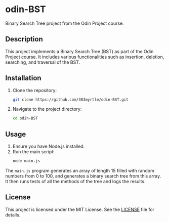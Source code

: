 # odin-BST
Binary Search Tree project from the Odin Project course.

## Description
This project implements a Binary Search Tree (BST) as part of the Odin Project course. It includes various functionalities such as insertion, deletion, searching, and traversal of the BST.

## Installation
1. Clone the repository:
    ```sh
    git clone https://github.com/383myrtle/odin-BST.git
    ```
2. Navigate to the project directory:
    ```sh
    cd odin-BST
    ```

## Usage
1. Ensure you have Node.js installed.
2. Run the main script:
    ```sh
    node main.js
    ```
The `main.js` program generates an array of length 15 filled with random numbers from 0 to 100, and generates a binary search tree from this array. It then runs tests of all the methods of the tree and logs the results.

## License
This project is licensed under the MIT License. See the [LICENSE](./LICENSE) file for details.